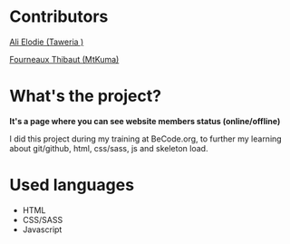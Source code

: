 # Contributors

[Ali Elodie (Taweria )]( https://github.com/Taweria)

[Fourneaux Thibaut (MtKuma)](https://github.com/FourneauxThibaut)

 

# What's the project?

**It's a page where you can see website members status (online/offline)**

I did this project during my training at BeCode.org, to further my learning about git/github, html, css/sass, js and skeleton load.

# Used languages

* HTML
* CSS/SASS
* Javascript